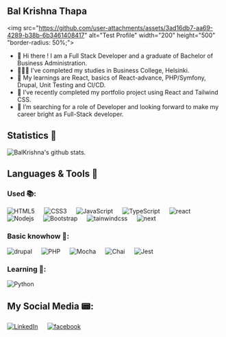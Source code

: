 ## Bal Krishna Thapa 

<img src="https://github.com/user-attachments/assets/3ad16db7-aa69-4289-b38b-6b3461408417" alt="Test Profile" width="200" height="500" "border-radius: 50%;">


- 👋 Hi there ! I am a Full Stack Developer and a graduate of Bachelor of Business Administration.
- 👨🏻‍🎓 I’ve completed my studies in Business College, Helsinki.
- 🌱 My learnings are React, basics of React-advance, PHP/Symfony, Drupal, Unit Testing and CI/CD.
- 🔭 I’ve recently completed my portfolio project using React and Tailwind CSS.  
- 👯 I’m searching for a role of Developer and looking forward to make my career bright as Full-Stack developer.



## Statistics 🚀

![BalKrishna's github stats](https://github-readme-stats.vercel.app/api?username=BalThapa&show_icons=true&theme=tokyonight). 

  
## Languages & Tools 🧰

### Used 📚:

![HTML5](https://img.shields.io/badge/-HTML5-E34F26?style=flat-square&logo=html5&logoColor=white) 
&emsp;
![CSS3](https://img.shields.io/badge/-CSS3-1572B6?style=flat-square&logo=css3)
&emsp;
![JavaScript](https://img.shields.io/badge/-JavaScript-black?style=flat-square&logo=javascript)
&emsp;
![TypeScript](https://shields.io/badge/TypeScript-3178C6?logo=TypeScript&logoColor=FFF&style=flat-square)
&emsp;
![react](https://img.shields.io/badge/React-20232A?style=flat-square&logo=react&logoColor=61DAFB)
&emsp;
![Nodejs](https://img.shields.io/badge/-Nodejs-black?style=flat-square&logo=Node.js)
&emsp;
![Bootstrap](https://img.shields.io/badge/bootstrap-20232A?style=flat-square&logo=bootstrap&logoColor=61DAFB)
&emsp;
![tainwindcss](https://img.shields.io/badge/tailwindcss-20232A?style=flat-square&logo=tailwindcss&logoColor=61DAFB)
&emsp;
![next](https://img.shields.io/badge/Next-000000?style=flat-square&logo=nextdotjs&logoColor=FFFFFF)
&emsp;

### Basic knowhow 🌱:
![drupal](https://img.shields.io/badge/drupal-20232A?style=flat-square&logo=drupal&logoColor=61DAFB)
&emsp;
![PHP](https://img.shields.io/badge/-Php-black?style=flat-square&logo=Php)
&emsp;
![Mocha](https://img.shields.io/badge/Mocha-20232A?style=flat-square&logo=mocha&logoColor=61DAFB)
&emsp;
![Chai](https://img.shields.io/badge/Chai-20232A?style=flat-square&logo=chai&logoColor=61DAFB)
&emsp;
![Jest](https://img.shields.io/badge/Jest-20232A?style=flat-square&logo=Jest&logoColor=61DAFB)

### Learning 📖:
![Python](https://img.shields.io/badge/-Python-black?style=flat-square&logo=Python)


## My Social Media 📟:
[![LinkedIn](https://img.shields.io/badge/LinkedIn-%230077B5.svg?&style=flat-square&logo=linkedin&logoColor=white)](https://www.linkedin.com/in/balkrishna-thapa-chhetri-606941114/)
&emsp;
[![facebook](https://img.shields.io/badge/facebook-20232A?style=flat-square&logo=facebook&logoColor=61DAFB)](https://www.facebook.com/balkrishna.thapa.336/)



